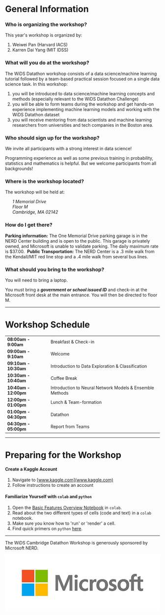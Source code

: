 # General Information

### Who is organizing the workshop?

This year's workshop is organized by:
1. Weiwei Pan (Harvard IACS)
2. Karren Dai Yang (MIT IDSS)

### What will you do at the workshop?
The WiDS  Datathon workshop consists of a data science/machine learning tutorial followed by a team-based practical session focused on a single data science task. In this workshop:
1.  you will be introduced to data science/machine learning concepts and methods (especially relevant to the WiDS Datathon Challenge)
2.  you will be able to form teams during the workshop and get hands-on experience implementing machine learning models and working with the WiDS Datathon dataset 
3.  you will receive mentoring from data scientists and machine learning researchers from universities and tech companies in the Boston area.

### Who should sign up for the workshop?
We invite all participants with a strong interest in data science! 

Programming experience as well as some previous training in probability, statistics and mathematics is helpful. But we welcome participants from all backgrounds!

### Where is the workshop located?

The workshop will be held at:

&nbsp;&nbsp;&nbsp;&nbsp;&nbsp;&nbsp;*1 Memorial Drive*<br>
&nbsp;&nbsp;&nbsp;&nbsp;&nbsp;&nbsp;*Floor M*<br>
&nbsp;&nbsp;&nbsp;&nbsp;&nbsp;&nbsp;*Cambridge, MA 02142*

### How do I get there?

**Parking information:** The One Memorial Drive parking garage is in the NERD Center building and is open to the public. This garage is privately owned, and Microsoft is unable to validate parking. The daily maximum rate is $37.00. 
​
**Public Transportation:** The NERD Center is a .3 mile walk from the Kendall/MIT red line stop and a .4 mile walk from several bus lines.

### What should you bring to the workshop?
You will need to bring a laptop. 

You must bring a ***government or school issued ID*** and check-in at the Microsoft front desk at the main entrance. You will then be directed to floor M. 

---

# Workshop Schedule
<table>
  <tr>
    <td><b>08:00am - 9:00am</b></td>
    <td>Breakfast & Check-in</td>
  </tr>
  <tr>
    <td><b>09:00am - 9:10am</b></td>
    <td>Welcome</td>
  </tr>
  <tr>
    <td><b>09:10am - 10:30am</b></td> 
    <td>Introduction to Data Exploration & Classification</td>
  </tr>
  <tr>
    <td><b>10:30am - 10:40am</b></td> 
    <td>Coffee Break</td>
  </tr>
  <tr>
    <td><b>10:40am - 12:00pm</b></td> 
    <td>Introduction to Neural Network Models & Ensemble Methods</td>
  </tr>
  <tr>
    <td><b>12:00pm - 01:00pm</b></td> 
    <td>Lunch & Team-formation</td>
  </tr>
  <tr>
    <td><b>01:00pm - 04:30pm</b></td> 
    <td>Datathon</td>
  </tr>
  <tr>
    <td><b>04:30pm - 05:00pm</b></td> 
    <td>Report from Teams</td>
  </tr>
</table>

---

# Preparing for the Workshop

#### Create a Kaggle Account
1. Navigate to [www.kaggle.com](www.kaggle.com)
2. Follow instructions to create an account

#### Familiarize Yourself with `colab` and `python`
1. Open the [Basic Features Overview Notebook](https://colab.research.google.com/notebooks/basic_features_overview.ipynb) in `colab`.
2. Read about the two different types of cells (code and text) in a `colab` notebook.
3. Make sure you know how to 'run' or 'render' a cell.
4. Find quick primers on `python` [here](https://ehmatthes.github.io/pcc/cheatsheets/README.html).

---

The WiDS Cambridge Datathon Workshop is generously sponsored by Microsoft NERD.

![msft logo](./images/MSFT_logo.jpg)

